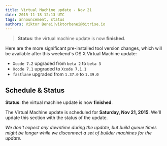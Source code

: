 ```yaml
---
title: Virtual Machine update - Nov 21
date: 2015-11-18 12:13 UTC
tags: announcement, status
authors: Viktor Benei|viktorbenei@bitrise.io
---
```


> **Status**: the virtual machine update is now **finished**.

Here are the more significant pre-installed tool version changes,
which will be available after this weekend's OS X Virtual Machine update:

* `Xcode 7.2` upgraded from `beta 2` to `beta 3`
* `Xcode 7.1` upgraded to `Xcode 7.1.1`
* `fastlane` upgraded from `1.37.0` to `1.39.0`


## Schedule & Status

**Status**: the virtual machine update is now **finished**.

The Virtual Machine update is scheduled for **Saturday, Nov 21, 2015**.
We'll update this section with the status of the update.

*We don't expect any downtime during the update, but build queue
times might be longer while we disconnect a set of
builder machines for the update.*
